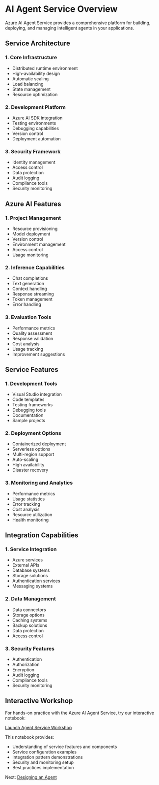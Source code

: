 # AI Agent Service Overview

Azure AI Agent Service provides a comprehensive platform for building, deploying, and managing intelligent agents in your applications.

## Service Architecture

### 1. Core Infrastructure
- Distributed runtime environment
- High-availability design
- Automatic scaling
- Load balancing
- State management
- Resource optimization

### 2. Development Platform
- Azure AI SDK integration
- Testing environments
- Debugging capabilities
- Version control
- Deployment automation

### 3. Security Framework
- Identity management
- Access control
- Data protection
- Audit logging
- Compliance tools
- Security monitoring

## Azure AI Features

### 1. Project Management
- Resource provisioning
- Model deployment
- Version control
- Environment management
- Access control
- Usage monitoring

### 2. Inference Capabilities
- Chat completions
- Text generation
- Context handling
- Response streaming
- Token management
- Error handling

### 3. Evaluation Tools
- Performance metrics
- Quality assessment
- Response validation
- Cost analysis
- Usage tracking
- Improvement suggestions

## Service Features

### 1. Development Tools
- Visual Studio integration
- Code templates
- Testing frameworks
- Debugging tools
- Documentation
- Sample projects

### 2. Deployment Options
- Containerized deployment
- Serverless options
- Multi-region support
- Auto-scaling
- High availability
- Disaster recovery

### 3. Monitoring and Analytics
- Performance metrics
- Usage statistics
- Error tracking
- Cost analysis
- Resource utilization
- Health monitoring

## Integration Capabilities

### 1. Service Integration
- Azure services
- External APIs
- Database systems
- Storage solutions
- Authentication services
- Messaging systems

### 2. Data Management
- Data connectors
- Storage options
- Caching systems
- Backup solutions
- Data protection
- Access control

### 3. Security Features
- Authentication
- Authorization
- Encryption
- Audit logging
- Compliance tools
- Security monitoring

## Interactive Workshop

For hands-on practice with the Azure AI Agent Service, try our interactive notebook:

[Launch Agent Service Workshop](../2-notebooks/2-agent_service/5-agents-aisearch.ipynb)

This notebook provides:
- Understanding of service features and components
- Service configuration examples
- Integration pattern demonstrations
- Security and monitoring setup
- Best practices implementation

Next: [Designing an Agent](design.md)
